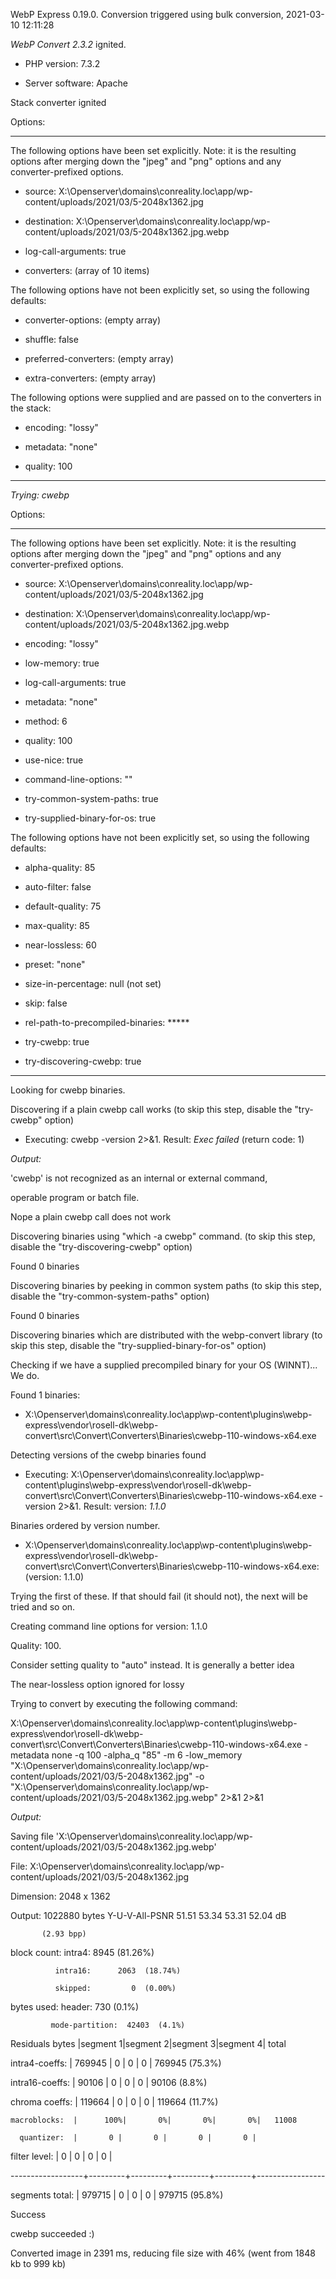 WebP Express 0.19.0. Conversion triggered using bulk conversion, 2021-03-10 12:11:28

*WebP Convert 2.3.2*  ignited.
- PHP version: 7.3.2
- Server software: Apache

Stack converter ignited

Options:
------------
The following options have been set explicitly. Note: it is the resulting options after merging down the "jpeg" and "png" options and any converter-prefixed options.
- source: X:\Openserver\domains\conreality.loc\app/wp-content/uploads/2021/03/5-2048x1362.jpg
- destination: X:\Openserver\domains\conreality.loc\app/wp-content/uploads/2021/03/5-2048x1362.jpg.webp
- log-call-arguments: true
- converters: (array of 10 items)

The following options have not been explicitly set, so using the following defaults:
- converter-options: (empty array)
- shuffle: false
- preferred-converters: (empty array)
- extra-converters: (empty array)

The following options were supplied and are passed on to the converters in the stack:
- encoding: "lossy"
- metadata: "none"
- quality: 100
------------


*Trying: cwebp* 

Options:
------------
The following options have been set explicitly. Note: it is the resulting options after merging down the "jpeg" and "png" options and any converter-prefixed options.
- source: X:\Openserver\domains\conreality.loc\app/wp-content/uploads/2021/03/5-2048x1362.jpg
- destination: X:\Openserver\domains\conreality.loc\app/wp-content/uploads/2021/03/5-2048x1362.jpg.webp
- encoding: "lossy"
- low-memory: true
- log-call-arguments: true
- metadata: "none"
- method: 6
- quality: 100
- use-nice: true
- command-line-options: ""
- try-common-system-paths: true
- try-supplied-binary-for-os: true

The following options have not been explicitly set, so using the following defaults:
- alpha-quality: 85
- auto-filter: false
- default-quality: 75
- max-quality: 85
- near-lossless: 60
- preset: "none"
- size-in-percentage: null (not set)
- skip: false
- rel-path-to-precompiled-binaries: *****
- try-cwebp: true
- try-discovering-cwebp: true
------------

Looking for cwebp binaries.
Discovering if a plain cwebp call works (to skip this step, disable the "try-cwebp" option)
- Executing: cwebp -version 2>&1. Result: *Exec failed* (return code: 1)

*Output:* 
'cwebp' is not recognized as an internal or external command,
operable program or batch file.

Nope a plain cwebp call does not work
Discovering binaries using "which -a cwebp" command. (to skip this step, disable the "try-discovering-cwebp" option)
Found 0 binaries
Discovering binaries by peeking in common system paths (to skip this step, disable the "try-common-system-paths" option)
Found 0 binaries
Discovering binaries which are distributed with the webp-convert library (to skip this step, disable the "try-supplied-binary-for-os" option)
Checking if we have a supplied precompiled binary for your OS (WINNT)... We do.
Found 1 binaries: 
- X:\Openserver\domains\conreality.loc\app\wp-content\plugins\webp-express\vendor\rosell-dk\webp-convert\src\Convert\Converters\Binaries\cwebp-110-windows-x64.exe
Detecting versions of the cwebp binaries found
- Executing: X:\Openserver\domains\conreality.loc\app\wp-content\plugins\webp-express\vendor\rosell-dk\webp-convert\src\Convert\Converters\Binaries\cwebp-110-windows-x64.exe -version 2>&1. Result: version: *1.1.0*
Binaries ordered by version number.
- X:\Openserver\domains\conreality.loc\app\wp-content\plugins\webp-express\vendor\rosell-dk\webp-convert\src\Convert\Converters\Binaries\cwebp-110-windows-x64.exe: (version: 1.1.0)
Trying the first of these. If that should fail (it should not), the next will be tried and so on.
Creating command line options for version: 1.1.0
Quality: 100. 
Consider setting quality to "auto" instead. It is generally a better idea
The near-lossless option ignored for lossy
Trying to convert by executing the following command:
X:\Openserver\domains\conreality.loc\app\wp-content\plugins\webp-express\vendor\rosell-dk\webp-convert\src\Convert\Converters\Binaries\cwebp-110-windows-x64.exe -metadata none -q 100 -alpha_q "85" -m 6 -low_memory "X:\Openserver\domains\conreality.loc\app/wp-content/uploads/2021/03/5-2048x1362.jpg" -o "X:\Openserver\domains\conreality.loc\app/wp-content/uploads/2021/03/5-2048x1362.jpg.webp" 2>&1 2>&1

*Output:* 
Saving file 'X:\Openserver\domains\conreality.loc\app/wp-content/uploads/2021/03/5-2048x1362.jpg.webp'
File:      X:\Openserver\domains\conreality.loc\app/wp-content/uploads/2021/03/5-2048x1362.jpg
Dimension: 2048 x 1362
Output:    1022880 bytes Y-U-V-All-PSNR 51.51 53.34 53.31   52.04 dB
           (2.93 bpp)
block count:  intra4:       8945  (81.26%)
              intra16:      2063  (18.74%)
              skipped:         0  (0.00%)
bytes used:  header:            730  (0.1%)
             mode-partition:  42403  (4.1%)
 Residuals bytes  |segment 1|segment 2|segment 3|segment 4|  total
  intra4-coeffs:  |  769945 |       0 |       0 |       0 |  769945  (75.3%)
 intra16-coeffs:  |   90106 |       0 |       0 |       0 |   90106  (8.8%)
  chroma coeffs:  |  119664 |       0 |       0 |       0 |  119664  (11.7%)
    macroblocks:  |      100%|       0%|       0%|       0%|   11008
      quantizer:  |       0 |       0 |       0 |       0 |
   filter level:  |       0 |       0 |       0 |       0 |
------------------+---------+---------+---------+---------+-----------------
 segments total:  |  979715 |       0 |       0 |       0 |  979715  (95.8%)

Success
cwebp succeeded :)

Converted image in 2391 ms, reducing file size with 46% (went from 1848 kb to 999 kb)
